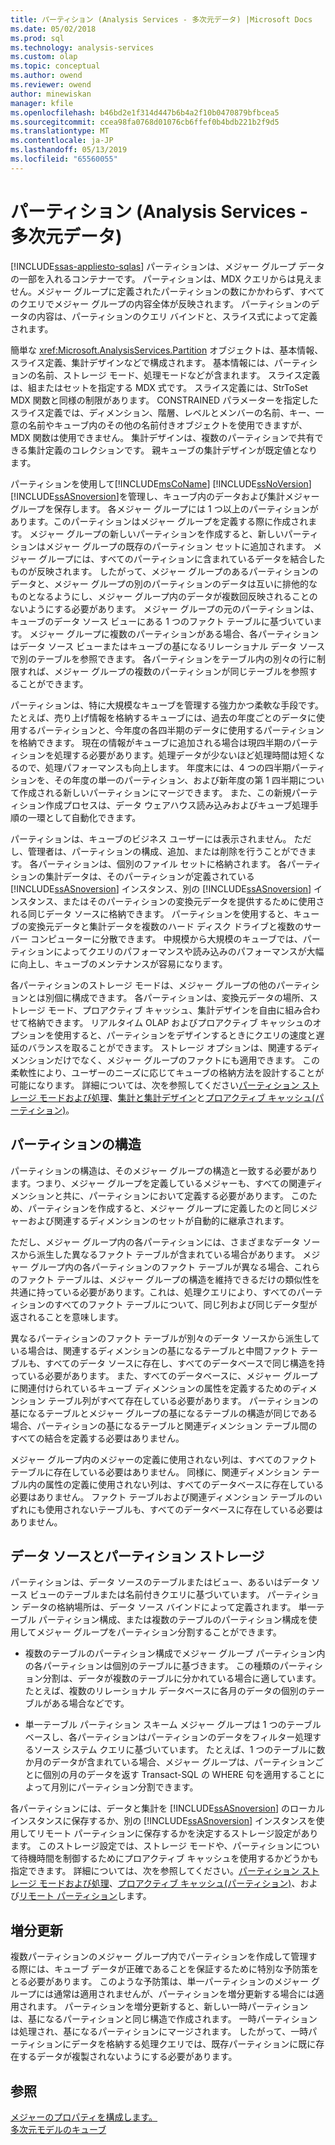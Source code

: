 ```yaml
---
title: パーティション (Analysis Services - 多次元データ) |Microsoft Docs
ms.date: 05/02/2018
ms.prod: sql
ms.technology: analysis-services
ms.custom: olap
ms.topic: conceptual
ms.author: owend
ms.reviewer: owend
author: minewiskan
manager: kfile
ms.openlocfilehash: b46bd2e1f314d447b6b4a2f10b0470879bfbcea5
ms.sourcegitcommit: ccea98fa0768d01076cb6ffef0b4bdb221b2f9d5
ms.translationtype: MT
ms.contentlocale: ja-JP
ms.lasthandoff: 05/13/2019
ms.locfileid: "65560055"
---
```

# <a name="partitions-analysis-services---multidimensional-data"></a>パーティション (Analysis Services - 多次元データ)
[!INCLUDE[ssas-appliesto-sqlas](../../includes/ssas-appliesto-sqlas.md)]
  パーティションは、メジャー グループ データの一部を入れるコンテナーです。 パーティションは、MDX クエリからは見えません。メジャー グループに定義されたパーティションの数にかかわらず、すべてのクエリでメジャー グループの内容全体が反映されます。 パーティションのデータの内容は、パーティションのクエリ バインドと、スライス式によって定義されます。  
  
 簡単な <xref:Microsoft.AnalysisServices.Partition> オブジェクトは、基本情報、スライス定義、集計デザインなどで構成されます。 基本情報には、パーティションの名前、ストレージ モード、処理モードなどが含まれます。 スライス定義は、組またはセットを指定する MDX 式です。 スライス定義には、StrToSet MDX 関数と同様の制限があります。 CONSTRAINED パラメーターを指定したスライス定義では、ディメンション、階層、レベルとメンバーの名前、キー、一意の名前やキューブ内のその他の名前付きオブジェクトを使用できますが、MDX 関数は使用できません。 集計デザインは、複数のパーティションで共有できる集計定義のコレクションです。 親キューブの集計デザインが既定値となります。  
  
 パーティションを使用して[!INCLUDE[msCoName](../../includes/msconame-md.md)] [!INCLUDE[ssNoVersion](../../includes/ssnoversion-md.md)] [!INCLUDE[ssASnoversion](../../includes/ssasnoversion-md.md)]を管理し、キューブ内のデータおよび集計メジャー グループを保存します。 各メジャー グループには 1 つ以上のパーティションがあります。このパーティションはメジャー グループを定義する際に作成されます。 メジャー グループの新しいパーティションを作成すると、新しいパーティションはメジャー グループの既存のパーティション セットに追加されます。 メジャー グループには、すべてのパーティションに含まれているデータを結合したものが反映されます。 したがって、メジャー グループのあるパーティションのデータと、メジャー グループの別のパーティションのデータは互いに排他的なものとなるようにし、メジャー グループ内のデータが複数回反映されることのないようにする必要があります。 メジャー グループの元のパーティションは、キューブのデータ ソース ビューにある 1 つのファクト テーブルに基づいています。 メジャー グループに複数のパーティションがある場合、各パーティションはデータ ソース ビューまたはキューブの基になるリレーショナル データ ソースで別のテーブルを参照できます。 各パーティションをテーブル内の別々の行に制限すれば、メジャー グループの複数のパーティションが同じテーブルを参照することができます。  
  
 パーティションは、特に大規模なキューブを管理する強力かつ柔軟な手段です。 たとえば、売り上げ情報を格納するキューブには、過去の年度ごとのデータに使用するパーティションと、今年度の各四半期のデータに使用するパーティションを格納できます。 現在の情報がキューブに追加される場合は現四半期のパーティションを処理する必要があります。処理データが少ないほど処理時間は短くなるので、処理パフォーマンスも向上します。 年度末には、4 つの四半期パーティションを、その年度の単一のパーティション、および新年度の第 1 四半期について作成される新しいパーティションにマージできます。 また、この新規パーティション作成プロセスは、データ ウェアハウス読み込みおよびキューブ処理手順の一環として自動化できます。  
  
 パーティションは、キューブのビジネス ユーザーには表示されません。 ただし、管理者は、パーティションの構成、追加、または削除を行うことができます。 各パーティションは、個別のファイル セットに格納されます。 各パーティションの集計データは、そのパーティションが定義されている [!INCLUDE[ssASnoversion](../../includes/ssasnoversion-md.md)] インスタンス、別の [!INCLUDE[ssASnoversion](../../includes/ssasnoversion-md.md)] インスタンス、またはそのパーティションの変換元データを提供するために使用される同じデータ ソースに格納できます。 パーティションを使用すると、キューブの変換元データと集計データを複数のハード ディスク ドライブと複数のサーバー コンピューターに分散できます。 中規模から大規模のキューブでは、パーティションによってクエリのパフォーマンスや読み込みのパフォーマンスが大幅に向上し、キューブのメンテナンスが容易になります。  
  
 各パーティションのストレージ モードは、メジャー グループの他のパーティションとは別個に構成できます。 各パーティションは、変換元データの場所、ストレージ モード、プロアクティブ キャッシュ、集計デザインを自由に組み合わせて格納できます。 リアルタイム OLAP およびプロアクティブ キャッシュのオプションを使用すると、パーティションをデザインするときにクエリの速度と遅延のバランスを取ることができます。 ストレージ オプションは、関連するディメンションだけでなく、メジャー グループのファクトにも適用できます。 この柔軟性により、ユーザーのニーズに応じてキューブの格納方法を設計することが可能になります。 詳細については、次を参照してください[パーティション ストレージ モードおよび処理](../../analysis-services/multidimensional-models-olap-logical-cube-objects/partitions-partition-storage-modes-and-processing.md)、[集計と集計デザイン](../../analysis-services/multidimensional-models-olap-logical-cube-objects/aggregations-and-aggregation-designs.md)と[プロアクティブ キャッシュ&#40;パーティション&#41;](../../analysis-services/multidimensional-models-olap-logical-cube-objects/partitions-proactive-caching.md)。  
  
## <a name="partition-structure"></a>パーティションの構造  
 パーティションの構造は、そのメジャー グループの構造と一致する必要があります。つまり、メジャー グループを定義しているメジャーも、すべての関連ディメンションと共に、パーティションにおいて定義する必要があります。 このため、パーティションを作成すると、メジャー グループに定義したのと同じメジャーおよび関連するディメンションのセットが自動的に継承されます。  
  
 ただし、メジャー グループ内の各パーティションには、さまざまなデータ ソースから派生した異なるファクト テーブルが含まれている場合があります。 メジャー グループ内の各パーティションのファクト テーブルが異なる場合、これらのファクト テーブルは、メジャー グループの構造を維持できるだけの類似性を共通に持っている必要があります。これは、処理クエリにより、すべてのパーティションのすべてのファクト テーブルについて、同じ列および同じデータ型が返されることを意味します。  
  
 異なるパーティションのファクト テーブルが別々のデータ ソースから派生している場合は、関連するディメンションの基になるテーブルと中間ファクト テーブルも、すべてのデータ ソースに存在し、すべてのデータベースで同じ構造を持っている必要があります。 また、すべてのデータベースに、メジャー グループに関連付けられているキューブ ディメンションの属性を定義するためのディメンション テーブル列がすべて存在している必要があります。 パーティションの基になるテーブルとメジャー グループの基になるテーブルの構造が同じである場合、パーティションの基になるテーブルと関連ディメンション テーブル間のすべての結合を定義する必要はありません。  
  
 メジャー グループ内のメジャーの定義に使用されない列は、すべてのファクト テーブルに存在している必要はありません。 同様に、関連ディメンション テーブル内の属性の定義に使用されない列は、すべてのデータベースに存在している必要はありません。 ファクト テーブルおよび関連ディメンション テーブルのいずれにも使用されないテーブルも、すべてのデータベースに存在している必要はありません。  
  
## <a name="data-sources-and-partition-storage"></a>データ ソースとパーティション ストレージ  
 パーティションは、データ ソースのテーブルまたはビュー、あるいはデータ ソース ビューのテーブルまたは名前付きクエリに基づいています。 パーティション データの格納場所は、データ ソース バインドによって定義されます。 単一テーブル パーティション構成、または複数のテーブルのパーティション構成を使用してメジャー グループをパーティション分割することができます。  
  
-   複数のテーブルのパーティション構成でメジャー グループ パーティション内の各パーティションは個別のテーブルに基づきます。 この種類のパーティション分割は、データが複数のテーブルに分かれている場合に適しています。 たとえば、複数のリレーショナル データベースに各月のデータの個別のテーブルがある場合などです。  
  
-   単一テーブル パーティション スキーム メジャー グループは 1 つのテーブル ベースし、各パーティションはパーティションのデータをフィルター処理するソース システム クエリに基づいています。 たとえば、1 つのテーブルに数か月のデータが含まれている場合、メジャー グループは、パーティションごとに個別の月のデータを返す Transact-SQL の WHERE 句を適用することによって月別にパーティション分割できます。  
  
 各パーティションには、データと集計を [!INCLUDE[ssASnoversion](../../includes/ssasnoversion-md.md)] のローカル インスタンスに保存するか、別の [!INCLUDE[ssASnoversion](../../includes/ssasnoversion-md.md)] インスタンスを使用してリモート パーティションに保存するかを決定するストレージ設定があります。 このストレージ設定では、ストレージ モードや、パーティションについて待機時間を制御するためにプロアクティブ キャッシュを使用するかどうかも指定できます。 詳細については、次を参照してください。[パーティション ストレージ モードおよび処理](../../analysis-services/multidimensional-models-olap-logical-cube-objects/partitions-partition-storage-modes-and-processing.md)、[プロアクティブ キャッシュ&#40;パーティション&#41;](../../analysis-services/multidimensional-models-olap-logical-cube-objects/partitions-proactive-caching.md)、および[リモート パーティション](../../analysis-services/multidimensional-models-olap-logical-cube-objects/partitions-remote-partitions.md)します。  
  
## <a name="incremental-updates"></a>増分更新  
 複数パーティションのメジャー グループ内でパーティションを作成して管理する際には、キューブ データが正確であることを保証するために特別な予防策をとる必要があります。 このような予防策は、単一パーティションのメジャー グループには通常は適用されませんが、パーティションを増分更新する場合には適用されます。 パーティションを増分更新すると、新しい一時パーティションは、基になるパーティションと同じ構造で作成されます。 一時パーティションは処理され、基になるパーティションにマージされます。 したがって、一時パーティションにデータを格納する処理クエリでは、既存パーティションに既に存在するデータが複製されないようにする必要があります。  
  
## <a name="see-also"></a>参照  
 [メジャーのプロパティを構成します。](../../analysis-services/multidimensional-models/configure-measure-properties.md)   
 [多次元モデルのキューブ](../../analysis-services/multidimensional-models/cubes-in-multidimensional-models.md)  
  
  
